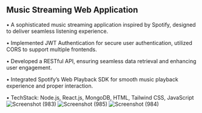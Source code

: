 ## Music Streaming Web Application
 
 • A sophisticated music streaming application inspired by Spotify, designed to deliver seamless listening experience.
 
 • Implemented JWT Authentication for secure user authentication, utilized CORS to support multiple frontends.
 
 • Developed a RESTful API, ensuring seamless data retrieval and enhancing user engagement.
 
 • Integrated Spotify’s Web Playback SDK for smooth music playback experience and proper interaction.
 
 • TechStack: Node.js, React.js, MongoDB, HTML, Tailwind CSS, JavaScript
![Screenshot (983)](https://github.com/shashank4602/Music_Streaming_WebApp/assets/85164699/af1c90ac-05f9-4a5f-9424-6b1bbbebeb97)
![Screenshot (985)](https://github.com/shashank4602/Music_Streaming_WebApp/assets/85164699/1e5d046c-4c22-4771-b60f-dd5b3457d4ea)
![Screenshot (984)](https://github.com/shashank4602/Music_Streaming_WebApp/assets/85164699/6875e0c1-bf9c-48ae-93de-17fbfbb1b4dc)
